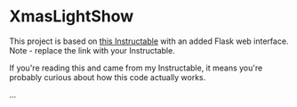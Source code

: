 # XmasLightShow
This project is based on [this Instructable](http://www.instructables.com/id/Raspberry-Pi-Christmas-Tree-Light-Show/) with an added Flask web interface.
Note - replace the link with your Instructable.

If you're reading this and came from my Instructable, it means you're probably curious about how this code actually works.

...

# 